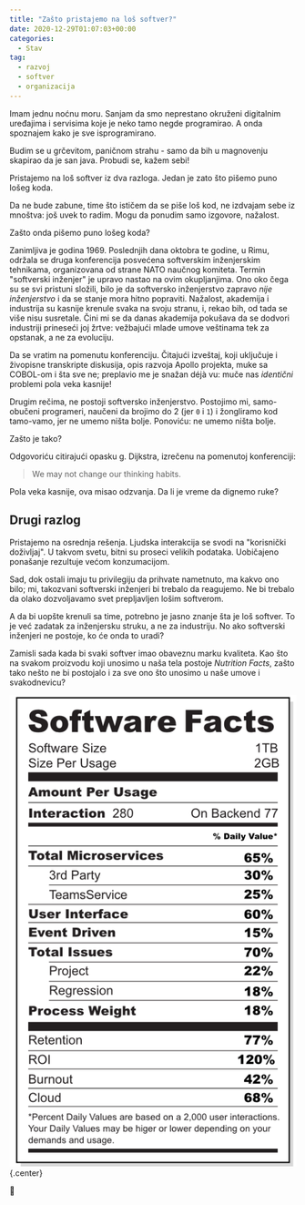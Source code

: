 ```yaml
---
title: "Zašto pristajemo na loš softver?"
date: 2020-12-29T01:07:03+00:00
categories:
  - Stav
tag:
  - razvoj
  - softver
  - organizacija
---
```


Imam jednu noćnu moru. Sanjam da smo neprestano okruženi digitalnim uređajima i servisima koje je neko tamo negde programirao. A onda spoznajem kako je sve isprogramirano.

Budim se u grčevitom, paničnom strahu - samo da bih u magnovenju skapirao da je san java. Probudi se, kažem sebi!

<!--more-->

Pristajemo na loš softver iz dva razloga. Jedan je zato što pišemo puno lošeg koda.

Da ne bude zabune, time što ističem da se piše loš kod, ne izdvajam sebe iz mnoštva: još uvek to radim. Mogu da ponudim samo izgovore, nažalost.

Zašto onda pišemo puno lošeg koda?

Zanimljiva je godina 1969. Poslednjih dana oktobra te godine, u Rimu, održala se druga konferencija posvećena softverskim inženjerskim tehnikama, organizovana od strane NATO naučnog komiteta. Termin "softverski inženjer" je upravo nastao na ovim okupljanjima. Ono oko čega su se svi pristuni složili, bilo je da softversko inženjerstvo zapravo _nije inženjerstvo_ i da se stanje mora hitno popraviti. Nažalost, akademija i industrija su kasnije krenule svaka na svoju stranu, i, rekao bih, od tada se više nisu susretale. Čini mi se da danas akademija pokušava da se dodvori industriji prineseći joj žrtve: vežbajući mlade umove veštinama tek za opstanak, a ne za evoluciju.

Da se vratim na pomenutu konferenciju. Čitajući izveštaj, koji uključuje i živopisne transkripte diskusija, opis razvoja Apollo projekta, muke sa COBOL-om i šta sve ne; preplavio me je snažan déjà vu: muče nas _identični_ problemi pola veka kasnije!

Drugim rečima, ne postoji softversko inženjerstvo. Postojimo mi, samo-obučeni programeri, naučeni da brojimo do 2 (jer `0` i `1`) i žongliramo kod tamo-vamo, jer ne umemo ništa bolje. Ponoviću: ne umemo ništa bolje.

Zašto je tako?

Odgovoriću citirajući opasku g. Dijkstra, izrečenu na pomenutoj konferenciji:

> We may not change our thinking habits.

Pola veka kasnije, ova misao odzvanja. Da li je vreme da dignemo ruke?

## Drugi razlog

Pristajemo na osrednja rešenja. Ljudska interakcija se svodi na "korisnički doživljaj". U takvom svetu, bitni su proseci velikih podataka. Uobičajeno ponašanje rezultuje većom konzumacijom.

Sad, dok ostali imaju tu privilegiju da prihvate nametnuto, ma kakvo ono bilo; mi, takozvani softverski inženjeri bi trebalo da reagujemo. Ne bi trebalo da olako dozvoljavamo svet prepljavljen lošim softverom.

A da bi uopšte krenuli sa time, potrebno je jasno znanje šta je loš softver. To je već zadatak za inženjersku struku, a ne za industriju. No ako softverski inženjeri ne postoje, ko će onda to uradi?

Zamisli sada kada bi svaki softver imao obaveznu marku kvaliteta. Kao što na svakom proizvodu koji unosimo u naša tela postoje _Nutrition Facts_, zašto tako nešto ne bi postojalo i za sve ono što unosimo u naše umove i svakodnevicu?

![](facts.png)
{.center}

🤷
